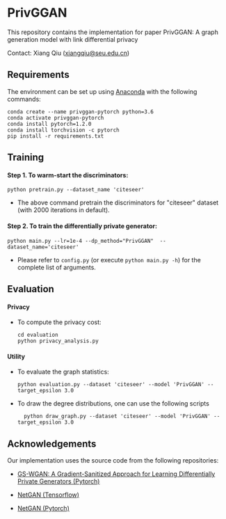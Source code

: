 # PrivGGAN

This repository contains the implementation for paper PrivGGAN: A graph generation model with link differential privacy


Contact: Xiang Qiu ([xiangqiu@seu.edu.cn](mailto:xiangqiu@seu.edu.cn))


## Requirements 
The environment can be set up using [Anaconda](https://www.anaconda.com/download/) with the following commands:

``` setup
conda create --name privggan-pytorch python=3.6
conda activate privggan-pytorch
conda install pytorch=1.2.0 
conda install torchvision -c pytorch
pip install -r requirements.txt
```

<!---Please note that modifications in registering the `backward_hook` (in `source/main.py`) may be required if you plan to use a different pytorch version. Please refer to the [pytorch document](https://pytorch.org/docs/versions.html) (select pytorch version &rarr; `torch.nn` &rarr;  `Module` &rarr; search for `register_backward_hook`) for more information.---> 

## Training 
#### Step 1. To warm-start the discriminators:
```warm-start
python pretrain.py --dataset_name 'citeseer'
```
- The above command pretrain the discriminators for "citeseer" dataset (with 2000 iterations in default).
   
#### Step 2. To train the differentially private generator:
```train
python main.py --lr=1e-4 --dp_method="PrivGGAN"  --dataset_name='citeseer'
```
- Please refer to `config.py` (or execute `python main.py -h`) for the complete list of arguments. 

## Evaluation
#### Privacy
- To compute the privacy cost:
    ```privacy 
    cd evaluation
    python privacy_analysis.py 
    ```

#### Utility
- To evaluate the graph statistics: 
    ```statistics
    python evaluation.py --dataset 'citeseer' --model 'PrivGGAN' --target_epsilon 3.0
    ``` 
       
- To draw the degree distributions, one can use the following scripts
    ```degree distribution
      python draw_graph.py --dataset 'citeseer' --model 'PrivGGAN' --target_epsilon 3.0
    ```

<!-- 
## Citation
```bibtex

```
-->

## Acknowledgements

Our implementation uses the source code from the following repositories:

* [GS-WGAN: A Gradient-Sanitized Approach for Learning Differentially Private Generators (Pytorch)](https://github.com/DingfanChen/GS-WGAN)

* [NetGAN (Tensorflow)](https://github.com/danielzuegner/netgan)

* [NetGAN (Pytorch)](https://github.com/mmiller96/netgan_pytorch)
